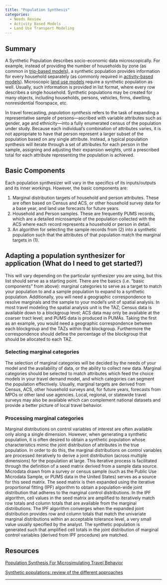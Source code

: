 ```yaml
---
title: "Population Synthesis"
categories:
  - Needs Review
  - Activity Based Models
  - Land Use Transport Modeling
---
```


Summary
-------

A Synthetic Population describes socio-economic data microscopically. For example, instead of providing the number of households by zone (as common in [trip-based models](Trip_Based_Models)), a synthetic population provides information for every household separately (as commonly required in [activity-based models](Activity_Based_Models)). Microscopic [land use models](Land_Use_Transport_Modeling#Land_Use_Model_Types) require a synthetic population as well. Usually, such information is provided in list format, where every row describes a single household. Synthetic populations may be created for many objects, including households, persons, vehicles, firms, dwelling, nonresidential floorspace, etc.

In travel forecasting, *population synthesis* refers to the task of expanding a representative sample of persons—ascribed with variable attributes such as gender, age and ethnicity—into a fully enumerated census of the population under study. Because each individual’s combination of attributes varies, it is not appropriate to have that person represent a larger subset of the population based on any single attribute. Instead, a typical population synthesis will iterate through a set of attributes for each person in the sample, assigning and adjusting their expansion weights, until a prescribed total for each attribute representing the population is achieved.

Basic Components
----------------

Each population synthesizer will vary in the specifics of its inputs/outputs and its inner workings. However, the basic components are:

1.  Marginal distribution targets of household and person attributes. These are often based on Census and ACS, or other household survey data for a base year, and land use forecasts for future years.
2.  Household and Person samples. These are frequently PUMS records, which are a detailed microsample of the population collected with the ACS where each record represents a household or person in detail.
3.  An algorithm for selecting the sample records from (2) into a synthetic population such that the attributes of that population match the marginal targets in (1).

Adapting a population synthesizer for application (What do I need to get started?)
----------------------------------------------------------------------------------

This will vary depending on the particular synthesizer you are using, but this list should serve as a starting point. There are the basics (i.e. “basic components” from above): marginal categories to serve as a target to match your population to and a sample population to expand to a synthetic population. Additionally, you will need a geographic correspondence to resolve marginals and the sample to your model’s unit of spatial analysis. In most travel modeling the spatial analysis unit is the TAZ; Census data is available down to a blockgroup level; ACS data may only be available at the coarser tract level; and PUMS data is produced in PUMAs. Taking the first as an example, you would need a geographic correspondence between each blockgroup and the TAZs within that blockgroup. Furthermore the correspondence should define the percentage of the blockgroup that should be allocated to each TAZ.

### Selecting marginal categories

The selection of marginal categories will be decided by the needs of your model and the availability of data, or the ability to collect new data. Marginal categories should be selected to match attributes which feed the choice models in your travel demand model, and which categories can segment the population effectively. Usually, marginal targets are derived from Census, ACS, other household surveys and, for future years, forecasts from MPOs or other land use agencies. Local, regional, or statewide travel surveys may also be available which can complement national datasets and provide a better picture of local travel behavior.

### Processing marginal categories

Marginal distributions on control variables of interest are often available only along a single dimension. However, when generating a synthetic population, it is often desired to obtain a synthetic population whose characteristics mimic the joint distribution of attributes in the true population. In order to do this, the marginal distributions on control variables are processed iteratively to derive a joint distribution (across multiple dimensions) for the population at large. This iterative process is facilitated through the definition of a seed matrix derived from a sample data source. Microdata drawn from a survey or census sample (such as the Public Use Microdata Sample, or PUMS data in the United States) serves as a source for this seed matrix. The seed matrix is then expanded using the iterative proportional fitting (IPF) algorithm to obtain a population-wide joint distribution that adheres to the marginal control distributions. In the IPF algorithm, cell values in the seed matrix are amplified to iteratively match row totals and column totals that are available from the marginal distributions. The IPF algorithm converges when the expanded joint distribution provides row and column totals that match the univariate marginal distributions within an acceptable tolerance level, a very small value usually specified by the analyst. The synthetic population is generated such that amplified cell totals in the joint distribution of marginal control variables (derived from IPF procedure) are matched.

Resources
---------

[Population Synthesis For Microsimulating Travel Behavior](Population_Synthesis_For_Microsimulating_Travel_Behavior)

[Synthetic populations: review of the different approaches](Synthetic_populations_review_of_the_different_approaches)

------------------------------------------------------------------------


